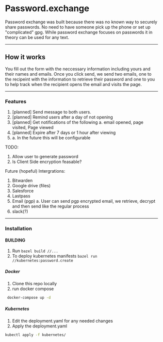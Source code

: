 # Password.exchange
Password exchange was built because there was no known way to securely share passwords. No need to have someone pick up the phone or set up "complicated" gpg. While password exchange focuses on passwords it in theory can be used for any text. 

---

## How it works
You fill out the form with the neccessary information including yours and their names and emails. Once you click send, we send two emails, one to the recipeint with the information to retrieve their password and one to you to help track when the recipient opens the email and visits the page. 

---

### Features
1. [planned] Send message to both users. 
2. [planned] Remind users after a day of not opening
3. [planned] Get notifications of the following
   a. email opened, page visited, Page viewed
3. [planned] Expire after 7 days or 1 hour after viewing
4. 
   a. In the future this will be configurable


TODO:
  1. Allow user to generate password 
  2. Is Client Side encryption feasable?

Future (hopeful) Intergrations:
1. Bitwarden
2. Google drive (files)
3. Salesforce
4. Lastpass
5. Email (pgp)
  a. User can send pgp encrypted email, we retrieve, decrypt and then send like the regular process
6. slack(?)

---

### Installation
#### BUILDING
1. Run `bazel build //...`
2. To deploy kubernetes manifests `bazel run //kubernetes:password.create`
##### Docker
1. Clone this repo locally
2. run docker compose
```bash
 docker-compose up -d
```
##### Kubernetes
1. Edit the deployment.yaml for any needed changes
2. Apply the deployment.yaml
```bash 
kubectl apply -f kubernetes/
```
